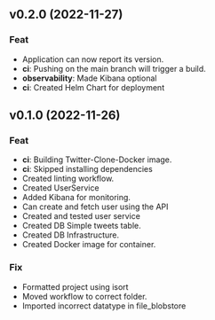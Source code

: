 ## v0.2.0 (2022-11-27)

### Feat

- Application can now report its version.
- **ci**: Pushing on the main branch will trigger a build.
- **observability**: Made Kibana optional
- **ci**: Created Helm Chart for deployment

## v0.1.0 (2022-11-26)

### Feat

- **ci**: Building Twitter-Clone-Docker image.
- **ci**: Skipped installing dependencies
- Created linting workflow.
- Created UserService
- Added Kibana for monitoring.
- Can create and fetch user using the API
- Created and tested user service
- Created DB Simple tweets table.
- Created DB Infrastructure.
- Created Docker image for container.

### Fix

- Formatted project using isort
- Moved workflow to correct folder.
- Imported incorrect datatype in file_blobstore
